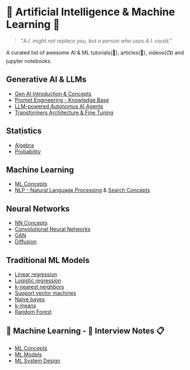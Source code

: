 # 🤖 Artificial Intelligence & Machine Learning 🧠

> "_A.I. might not replace you, but a person who uses A.I. could._"

A curated list of awesome AI & ML tutorials(:orange_book:), articles(:page_with_curl:), videos(:tv:) and jupyter notebooks.

## Generative AI & LLMs
- [Gen AI Introduction & Concepts](docs/gen-ai/generative-ai.md)
- [Prompt Engineering - Knowledge Base](docs/gen-ai/prompt-engineering-resources.md)
- [LLM-powered Autonomus AI Agents](docs/gen-ai/llm-powered-autonomous-ai-agents.md)
- [Transformers Architecture & Fine Tuning](docs/gen-ai/fintune-llms.md)
 
## Statistics
- [Algebra](docs/stats/algebra.md)
- [Probability](docs/stats/probability.md)

## Machine Learning
- [ML Concepts](docs/ml/ml-concepts.md)
- [NLP - Natural Language Processing](https://github.com/venkataravuri/awesome-tech-articles-blogs/blob/master/topics/architecture-design/search.md) & [Search Concepts](https://github.com/venkataravuri/awesome-tech-articles-blogs/blob/master/topics/architecture-design/search.md)
  
## Neural Networks
- [NN Concepts](docs/nn/nn-deeplearning.md)
- [Convolutional Neural Networks](docs/nn/)
- [GAN](docs/nn/)
- [Diffusion](docs/nn/)

## Traditional ML Models
- [Linear regression](docs/ml/ml-algorithms.md)
- [Logistic regression](docs/ml/ml-algorithms.md)
- [k-nearest neighbors](docs/ml/ml-algorithms.md)
- [Support vector machines](docs/ml/ml-algorithms.md)
- [Naïve bayes](docs/ml/ml-algorithms.md)
- [k-means](docs/ml/ml-algorithms.md)
- [Random Forest](docs/ml/ml-algorithms.md)
  
## :robot: Machine Learning - :briefcase: Interview Notes :clipboard:
- [ML Concepts](docs/interview-notes/interview-notes.md)
- [ML Models](docs/interview-notes/models.md)
- [ML System Design](docs/interview-notes/system-design.md)
